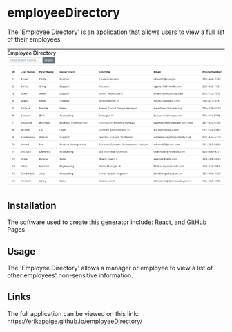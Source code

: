 # employeeDirectory
The 'Employee Directory' is an application that allows users to view a full list of their employees. 

![Last Graphic](/public/img/employeeDirectory.png)

## Installation
The software used to create this generator include: React, and GitHub Pages.

## Usage
The 'Employee Directory' allows a manager or employee to view a list of other employees' non-sensitive information. 

## Links
The full application can be viewed on this link: https://erikapaige.github.io/employeeDirectory/
